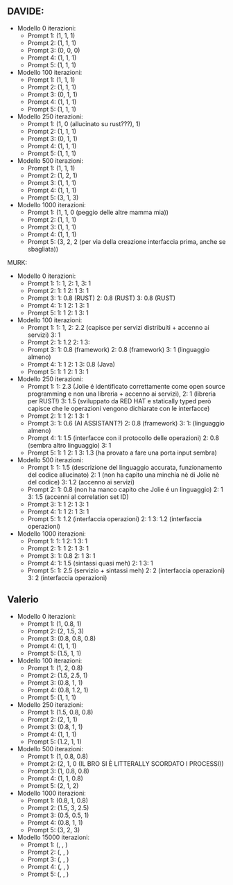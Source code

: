 ## DAVIDE:
- Modello 0 iterazioni:
    - Prompt 1: (1, 1, 1)
    - Prompt 2: (1, 1, 1)
    - Prompt 3: (0, 0, 0)
    - Prompt 4: (1, 1, 1)
    - Prompt 5: (1, 1, 1)
- Modello 100 iterazioni:
    - Prompt 1: (1, 1, 1)
    - Prompt 2: (1, 1, 1)
    - Prompt 3: (0, 1, 1)
    - Prompt 4: (1, 1, 1)
    - Prompt 5: (1, 1, 1)
- Modello 250 iterazioni:
    - Prompt 1: (1, 0 (allucinato su rust???), 1)
    - Prompt 2: (1, 1, 1)
    - Prompt 3: (0, 1, 1)
    - Prompt 4: (1, 1, 1)
    - Prompt 5: (1, 1, 1)
- Modello 500 iterazioni:
    - Prompt 1: (1, 1, 1)
    - Prompt 2: (1, 2, 1)
    - Prompt 3: (1, 1, 1)
    - Prompt 4: (1, 1, 1)
    - Prompt 5: (3, 1, 3)
- Modello 1000 iterazioni:
    - Prompt 1: (1, 1, 0 (peggio delle altre mamma mia))
    - Prompt 2: (1, 1, 1)
    - Prompt 3: (1, 1, 1)
    - Prompt 4: (1, 1, 1)
    - Prompt 5: (3, 2, 2 (per via della creazione interfaccia prima, anche se sbagliata))

MURK:
- Modello 0 iterazioni:
    - Prompt 1: 
        1: 1,
        2: 1,
        3: 1
    - Prompt 2: 
        1: 1
        2: 1
        3: 1
    - Prompt 3: 
        1: 0.8 (RUST)
        2: 0.8 (RUST)
        3: 0.8 (RUST)
    - Prompt 4: 
        1: 1
        2: 1
        3: 1
    - Prompt 5: 
        1: 1
        2: 1
        3: 1
- Modello 100 iterazioni:
    - Prompt 1: 
        1: 1,
        2: 2.2 (capisce per servizi distribuiti + accenno ai servizi)
        3: 1
    - Prompt 2: 
        1: 1.2
        2: 1
        3: 
    - Prompt 3: 
        1: 0.8 (framework)
        2: 0.8 (framework)
        3: 1 (linguaggio almeno)
    - Prompt 4: 
        1: 1 
        2: 1 
        3: 0.8 (Java)
    - Prompt 5: 
        1: 1
        2: 1
        3: 1
- Modello 250 iterazioni:
    - Prompt 1: 
        1: 2.3 (Jolie é identificato correttamente come open source programming e non una libreria + accenno ai servizi), 
        2: 1 (libreria per RUST!)
        3: 1.5 (sviluppato da RED HAT e statically typed però capisce che le operazioni vengono dichiarate con le interfacce)
    - Prompt 2: 
        1: 1
        2: 1
        3: 1
    - Prompt 3: 
        1: 0.6 (AI ASSISTANT?)
        2: 0.8 (framework)
        3: 1: (linguaggio almeno)
    - Prompt 4: 
        1: 1.5 (interfacce con il protocollo delle operazioni)
        2: 0.8 (sembra altro linguaggio)
        3: 1
    - Prompt 5: 
        1: 1
        2: 1
        3: 1.3 (ha provato a fare una porta input sembra)
- Modello 500 iterazioni:
    - Prompt 1: 
        1: 1.5 (descrizione del linguaggio accurata, funzionamento del codice allucinato)
        2: 1 (non ha capito una minchia nè di Jolie nè del codice)
        3: 1.2 (accenno ai servizi)
    - Prompt 2: 
        1: 0.8 (non ha manco capito che Jolie é un linguaggio)
        2: 1
        3: 1.5 (accenni al correlation set ID)
    - Prompt 3: 
        1: 1
        2: 1
        3: 1
    - Prompt 4: 
        1: 1
        2: 1
        3: 1
    - Prompt 5: 
        1: 1.2 (interfaccia operazioni)
        2: 1
        3: 1.2 (interfaccia operazioni)
- Modello 1000 iterazioni:
    - Prompt 1: 
        1: 1
        2: 1
        3: 1
    - Prompt 2: 
        1: 1
        2: 1
        3: 1
    - Prompt 3: 
        1: 0.8
        2: 1
        3: 1
    - Prompt 4: 
        1: 1.5 (sintassi quasi meh)
        2: 1
        3: 1
    - Prompt 5: 
        1: 2.5 (servizio + sintassi meh)
        2: 2 (interfaccia operazioni)
        3: 2 (interfaccia operazioni)
## Valerio
- Modello 0 iterazioni:
    - Prompt 1: (1, 0.8, 1)
    - Prompt 2: (2, 1.5, 3)
    - Prompt 3: (0.8, 0.8, 0.8)
    - Prompt 4: (1, 1, 1)
    - Prompt 5: (1.5, 1, 1)
- Modello 100 iterazioni:
    - Prompt 1: (1, 2, 0.8)
    - Prompt 2: (1.5, 2.5, 1)
    - Prompt 3: (0.8, 1, 1)
    - Prompt 4: (0.8, 1.2, 1)
    - Prompt 5: (1, 1, 1)
- Modello 250 iterazioni:
    - Prompt 1: (1.5, 0.8, 0.8)
    - Prompt 2: (2, 1, 1)
    - Prompt 3: (0.8, 1, 1)
    - Prompt 4: (1, 1, 1)
    - Prompt 5: (1.2, 1, 1)
- Modello 500 iterazioni:
    - Prompt 1: (1, 0.8, 0.8)
    - Prompt 2: (2, 1, 0 (IL BRO SI È LITTERALLY SCORDATO I PROCESSI))
    - Prompt 3: (1, 0.8, 0.8)
    - Prompt 4: (1, 1, 0.8)
    - Prompt 5: (2, 1, 2)
- Modello 1000 iterazioni:
    - Prompt 1: (0.8, 1, 0.8)
    - Prompt 2: (1.5, 3, 2.5)
    - Prompt 3: (0.5, 0.5, 1)
    - Prompt 4: (0.8, 1, 1)
    - Prompt 5: (3, 2, 3)
- Modello 15000 iterazioni:
    - Prompt 1: (, , )
    - Prompt 2: (, , )
    - Prompt 3: (, , )
    - Prompt 4: (, , )
    - Prompt 5: (, , )
